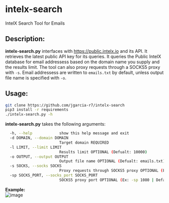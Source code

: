 # intelx-search
IntelX Search Tool for Emails

## Description:  
**intelx-search.py** interfaces with https://public.intelx.io and its API. It retrieves the latest public API key for its queries. It queries the Public IntelX database for email addressess based on the domain name you supply and the results limit. The tool can also proxy requests through a SOCKS5 proxy with `-s`. Email addressess are written to `emails.txt` by default, unless output file name is specified with `-o`.

## Usage:  
```bash
git clone https://github.com/jgarcia-r7/intelx-search
pip3 install -r requirements
./intelx-search.py -h
```
**intelx-search.py** takes the following arguments:
```bash
  -h, --help            show this help message and exit
  -d DOMAIN, --domain DOMAIN
                        Target domain REQUIRED
  -l LIMIT, --limit LIMIT
                        Results limit OPTIONAL (Defualt: 10000)
  -o OUTPUT, --output OUTPUT
                        Output file name OPTIONAL (Defualt: emails.txt)
  -s SOCKS, --socks SOCKS
                        Proxy requests through SOCKS5 proxy OPTIONAL (Ex: -s 127.0.0.1)
  -sp SOCKS_PORT, --socks_port SOCKS_PORT
                        SOCKS5 proxy port OPTIONAL (Ex: -sp 1080 | Default: 1080)
```

**Example:**  
![image](https://user-images.githubusercontent.com/81575551/161337743-709045d1-5308-48c3-8754-6c25f7434132.png)
